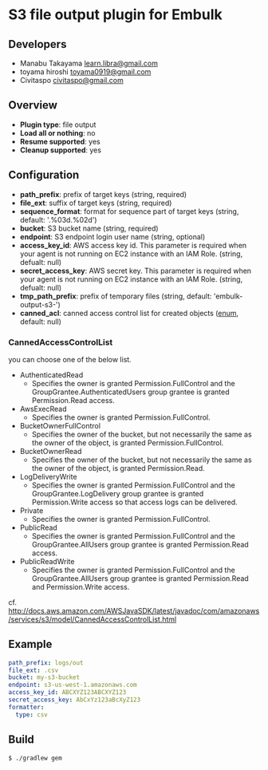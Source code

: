 # S3 file output plugin for Embulk

## Developers

* Manabu Takayama <learn.libra@gmail.com>
* toyama hiroshi <toyama0919@gmail.com>
* Civitaspo <civitaspo@gmail.com>

## Overview

* **Plugin type**: file output
* **Load all or nothing**: no
* **Resume supported**: yes
* **Cleanup supported**: yes

## Configuration

- **path_prefix**: prefix of target keys (string, required)
- **file_ext**: suffix of target keys (string, required)
- **sequence_format**: format for sequence part of target keys (string, default: '.%03d.%02d')
- **bucket**: S3 bucket name (string, required)
- **endpoint**: S3 endpoint login user name (string, optional)
- **access_key_id**: AWS access key id. This parameter is required when your agent is not running on EC2 instance with an IAM Role. (string, defualt: null)
- **secret_access_key**: AWS secret key. This parameter is required when your agent is not running on EC2 instance with an IAM Role. (string, defualt: null)
- **tmp_path_prefix**: prefix of temporary files (string, default: 'embulk-output-s3-')
- **canned_acl**: canned access control list for created objects ([enum](#CannedAccessControlList), default: null)

### CannedAccessControlList
you can choose one of the below list.

- AuthenticatedRead
  - Specifies the owner is granted Permission.FullControl and the GroupGrantee.AuthenticatedUsers group grantee is granted Permission.Read access.
- AwsExecRead
  - Specifies the owner is granted Permission.FullControl.
- BucketOwnerFullControl
  - Specifies the owner of the bucket, but not necessarily the same as the owner of the object, is granted Permission.FullControl.
- BucketOwnerRead
  - Specifies the owner of the bucket, but not necessarily the same as the owner of the object, is granted Permission.Read.
- LogDeliveryWrite
  - Specifies the owner is granted Permission.FullControl and the GroupGrantee.LogDelivery group grantee is granted Permission.Write access so that access logs can be delivered.
- Private
  - Specifies the owner is granted Permission.FullControl.
- PublicRead
  - Specifies the owner is granted Permission.FullControl and the GroupGrantee.AllUsers group grantee is granted Permission.Read access.
- PublicReadWrite
  - Specifies the owner is granted Permission.FullControl and the GroupGrantee.AllUsers group grantee is granted Permission.Read and Permission.Write access.

cf. http://docs.aws.amazon.com/AWSJavaSDK/latest/javadoc/com/amazonaws/services/s3/model/CannedAccessControlList.html

## Example

```yaml
path_prefix: logs/out
file_ext: .csv
bucket: my-s3-bucket
endpoint: s3-us-west-1.amazonaws.com
access_key_id: ABCXYZ123ABCXYZ123
secret_access_key: AbCxYz123aBcXyZ123
formatter:
  type: csv
```


## Build

```
$ ./gradlew gem
```
